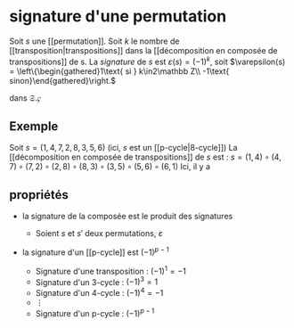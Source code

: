 # signature d'une permutation
Soit $s$ une [[permutation]].
Soit $k$ le nombre de [[transposition|transpositions]] dans la [[décomposition en composée de transpositions]] de s.
La _signature_ de $s$ est $\varepsilon(s) = (-1)^k$, soit $\varepsilon(s) = \left\{\begin{gathered}1\text{ si } k\in2\mathbb Z\\ -1\text{ sinon}\end{gathered}\right.$

dans $\mathfrak S$.$\varsigma$

## Exemple
Soit $s = (1, 4, 7, 2, 8, 3, 5, 6)$ (ici, $s$ est un [[p-cycle|8-cycle]])
La [[décomposition en composée de transpositions]] de $s$ est :
$s = (1,4)\circ(4, 7)\circ(7,2)\circ(2,8)\circ(8,3)\circ(3,5)\circ(5,6)\circ(6,1)$
Ici, il y a 

## propriétés
 - la signature de la composée est le produit des signatures
     - Soient $s$ et $s'$ deux permutations, $\varepsilon$

 - la signature d'un [[p-cycle]] est $(-1)^{p-1}$
     - Signature d'une transposition : $(-1)^1 = -1$
     - Signature d'un 3-cycle : $(-1)^3 = 1$
     - Signature d'un 4-cycle : $(-1)^4 = -1$
     - $\vdots$
     - Signature d'un p-cycle : $(-1)^{p-1}$

